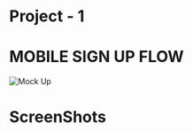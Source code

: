 # Project - 1 
# MOBILE SIGN UP FLOW


![Mock Up](https://github.com/user-attachments/assets/ff7ae745-e1e5-4592-8aa2-539f491972b5)

# ScreenShots

